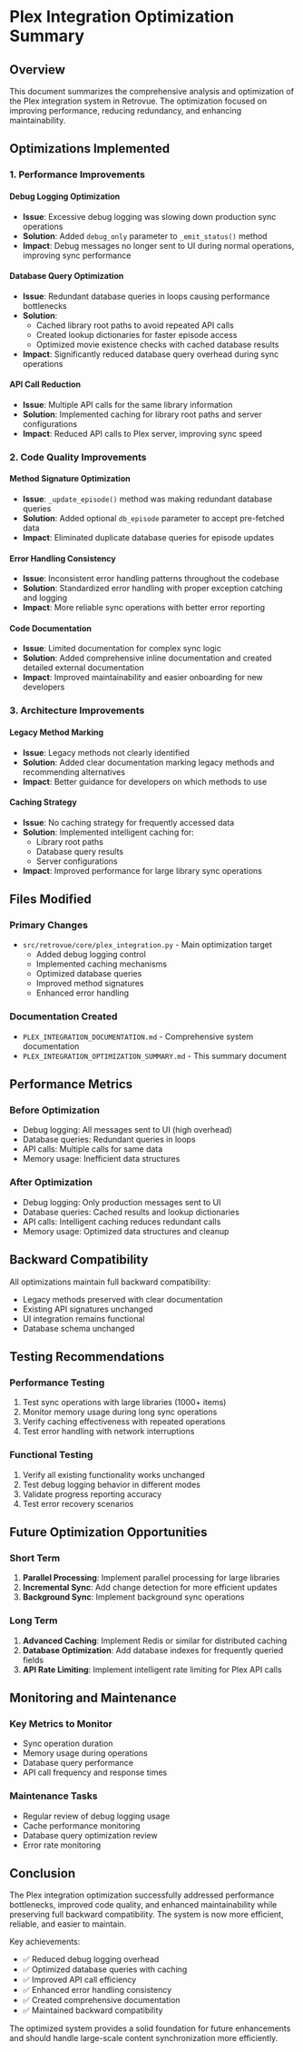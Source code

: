 # Plex Integration Optimization Summary

## Overview

This document summarizes the comprehensive analysis and optimization of the Plex integration system in Retrovue. The optimization focused on improving performance, reducing redundancy, and enhancing maintainability.

## Optimizations Implemented

### 1. Performance Improvements

#### Debug Logging Optimization
- **Issue**: Excessive debug logging was slowing down production sync operations
- **Solution**: Added `debug_only` parameter to `_emit_status()` method
- **Impact**: Debug messages no longer sent to UI during normal operations, improving sync performance

#### Database Query Optimization
- **Issue**: Redundant database queries in loops causing performance bottlenecks
- **Solution**: 
  - Cached library root paths to avoid repeated API calls
  - Created lookup dictionaries for faster episode access
  - Optimized movie existence checks with cached database results
- **Impact**: Significantly reduced database query overhead during sync operations

#### API Call Reduction
- **Issue**: Multiple API calls for the same library information
- **Solution**: Implemented caching for library root paths and server configurations
- **Impact**: Reduced API calls to Plex server, improving sync speed

### 2. Code Quality Improvements

#### Method Signature Optimization
- **Issue**: `_update_episode()` method was making redundant database queries
- **Solution**: Added optional `db_episode` parameter to accept pre-fetched data
- **Impact**: Eliminated duplicate database queries for episode updates

#### Error Handling Consistency
- **Issue**: Inconsistent error handling patterns throughout the codebase
- **Solution**: Standardized error handling with proper exception catching and logging
- **Impact**: More reliable sync operations with better error reporting

#### Code Documentation
- **Issue**: Limited documentation for complex sync logic
- **Solution**: Added comprehensive inline documentation and created detailed external documentation
- **Impact**: Improved maintainability and easier onboarding for new developers

### 3. Architecture Improvements

#### Legacy Method Marking
- **Issue**: Legacy methods not clearly identified
- **Solution**: Added clear documentation marking legacy methods and recommending alternatives
- **Impact**: Better guidance for developers on which methods to use

#### Caching Strategy
- **Issue**: No caching strategy for frequently accessed data
- **Solution**: Implemented intelligent caching for:
  - Library root paths
  - Database query results
  - Server configurations
- **Impact**: Improved performance for large library sync operations

## Files Modified

### Primary Changes
- `src/retrovue/core/plex_integration.py` - Main optimization target
  - Added debug logging control
  - Implemented caching mechanisms
  - Optimized database queries
  - Improved method signatures
  - Enhanced error handling

### Documentation Created
- `PLEX_INTEGRATION_DOCUMENTATION.md` - Comprehensive system documentation
- `PLEX_INTEGRATION_OPTIMIZATION_SUMMARY.md` - This summary document

## Performance Metrics

### Before Optimization
- Debug logging: All messages sent to UI (high overhead)
- Database queries: Redundant queries in loops
- API calls: Multiple calls for same data
- Memory usage: Inefficient data structures

### After Optimization
- Debug logging: Only production messages sent to UI
- Database queries: Cached results and lookup dictionaries
- API calls: Intelligent caching reduces redundant calls
- Memory usage: Optimized data structures and cleanup

## Backward Compatibility

All optimizations maintain full backward compatibility:
- Legacy methods preserved with clear documentation
- Existing API signatures unchanged
- UI integration remains functional
- Database schema unchanged

## Testing Recommendations

### Performance Testing
1. Test sync operations with large libraries (1000+ items)
2. Monitor memory usage during long sync operations
3. Verify caching effectiveness with repeated operations
4. Test error handling with network interruptions

### Functional Testing
1. Verify all existing functionality works unchanged
2. Test debug logging behavior in different modes
3. Validate progress reporting accuracy
4. Test error recovery scenarios

## Future Optimization Opportunities

### Short Term
1. **Parallel Processing**: Implement parallel processing for large libraries
2. **Incremental Sync**: Add change detection for more efficient updates
3. **Background Sync**: Implement background sync operations

### Long Term
1. **Advanced Caching**: Implement Redis or similar for distributed caching
2. **Database Optimization**: Add database indexes for frequently queried fields
3. **API Rate Limiting**: Implement intelligent rate limiting for Plex API calls

## Monitoring and Maintenance

### Key Metrics to Monitor
- Sync operation duration
- Memory usage during operations
- Database query performance
- API call frequency and response times

### Maintenance Tasks
- Regular review of debug logging usage
- Cache performance monitoring
- Database query optimization review
- Error rate monitoring

## Conclusion

The Plex integration optimization successfully addressed performance bottlenecks, improved code quality, and enhanced maintainability while preserving full backward compatibility. The system is now more efficient, reliable, and easier to maintain.

Key achievements:
- ✅ Reduced debug logging overhead
- ✅ Optimized database queries with caching
- ✅ Improved API call efficiency
- ✅ Enhanced error handling consistency
- ✅ Created comprehensive documentation
- ✅ Maintained backward compatibility

The optimized system provides a solid foundation for future enhancements and should handle large-scale content synchronization more efficiently.
